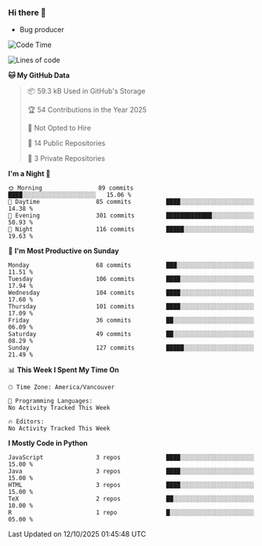 ### Hi there 👋
* Bug producer


<!--START_SECTION:waka-->
![Code Time](http://img.shields.io/badge/Code%20Time-1%2C337%20hrs%2021%20mins-blue)

![Lines of code](https://img.shields.io/badge/From%20Hello%20World%20I%27ve%20Written-250.9%20thousand%20lines%20of%20code-blue)

**🐱 My GitHub Data** 

> 📦 59.3 kB Used in GitHub's Storage 
 > 
> 🏆 54 Contributions in the Year 2025
 > 
> 🚫 Not Opted to Hire
 > 
> 📜 14 Public Repositories 
 > 
> 🔑 3 Private Repositories 
 > 
**I'm a Night 🦉** 

```text
🌞 Morning                89 commits          ████░░░░░░░░░░░░░░░░░░░░░   15.06 % 
🌆 Daytime                85 commits          ████░░░░░░░░░░░░░░░░░░░░░   14.38 % 
🌃 Evening                301 commits         █████████████░░░░░░░░░░░░   50.93 % 
🌙 Night                  116 commits         █████░░░░░░░░░░░░░░░░░░░░   19.63 % 
```
📅 **I'm Most Productive on Sunday** 

```text
Monday                   68 commits          ███░░░░░░░░░░░░░░░░░░░░░░   11.51 % 
Tuesday                  106 commits         ████░░░░░░░░░░░░░░░░░░░░░   17.94 % 
Wednesday                104 commits         ████░░░░░░░░░░░░░░░░░░░░░   17.60 % 
Thursday                 101 commits         ████░░░░░░░░░░░░░░░░░░░░░   17.09 % 
Friday                   36 commits          ██░░░░░░░░░░░░░░░░░░░░░░░   06.09 % 
Saturday                 49 commits          ██░░░░░░░░░░░░░░░░░░░░░░░   08.29 % 
Sunday                   127 commits         █████░░░░░░░░░░░░░░░░░░░░   21.49 % 
```


📊 **This Week I Spent My Time On** 

```text
🕑︎ Time Zone: America/Vancouver

💬 Programming Languages: 
No Activity Tracked This Week

🔥 Editors: 
No Activity Tracked This Week
```

**I Mostly Code in Python** 

```text
JavaScript               3 repos             ████░░░░░░░░░░░░░░░░░░░░░   15.00 % 
Java                     3 repos             ████░░░░░░░░░░░░░░░░░░░░░   15.00 % 
HTML                     3 repos             ████░░░░░░░░░░░░░░░░░░░░░   15.00 % 
TeX                      2 repos             ██░░░░░░░░░░░░░░░░░░░░░░░   10.00 % 
R                        1 repo              █░░░░░░░░░░░░░░░░░░░░░░░░   05.00 % 
```




 Last Updated on 12/10/2025 01:45:48 UTC
<!--END_SECTION:waka-->
